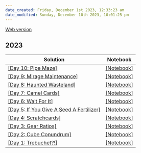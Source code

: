 ```yaml
---
date_created: Friday, December 1st 2023, 12:33:23 am
date_modified: Sunday, December 10th 2023, 10:01:25 pm
---
```


[Web version](https://saberzero1.github.io/advent-of-code/)

## 2023

| Solution | Notebook |
| --- | --- |
| [\[Day 10: Pipe Maze\]](https://saberzero1.github.io/advent-of-code/2023/day/10.html) | [\[Notebook\]](solutions/2023/day/10.ipynb) |
| [\[Day 9: Mirage Maintenance\]](https://saberzero1.github.io/advent-of-code/2023/day/9.html) | [\[Notebook\]](solutions/2023/day/9.ipynb) |
| [\[Day 8: Haunted Wasteland\]](https://saberzero1.github.io/advent-of-code/2023/day/8.html) | [\[Notebook\]](solutions/2023/day/8.ipynb) |
| [\[Day 7: Camel Cards\]](https://saberzero1.github.io/advent-of-code/2023/day/7.html) | [\[Notebook\]](solutions/2023/day/7.ipynb) |
| [\[Day 6: Wait For It\]](https://saberzero1.github.io/advent-of-code/2023/day/6.html) | [\[Notebook\]](solutions/2023/day/6.ipynb) |
| [\[Day 5: If You Give A Seed A Fertilizer\]](https://saberzero1.github.io/advent-of-code/2023/day/5.html) | [\[Notebook\]](solutions/2023/day/5.ipynb) |
| [\[Day 4: Scratchcards\]](https://saberzero1.github.io/advent-of-code/2023/day/4.html) | [\[Notebook\]](solutions/2023/day/4.ipynb) |
| [\[Day 3: Gear Ratios\]](https://saberzero1.github.io/advent-of-code/2023/day/3.html) | [\[Notebook\]](solutions/2023/day/3.ipynb) |
| [\[Day 2: Cube Conundrum\]](https://saberzero1.github.io/advent-of-code/2023/day/2.html) | [\[Notebook\]](solutions/2023/day/2.ipynb) |
| [\[Day 1: Trebuchet?!\]](https://saberzero1.github.io/advent-of-code/2023/day/1.html) | [\[Notebook\]](solutions/2023/day/1.ipynb) |

